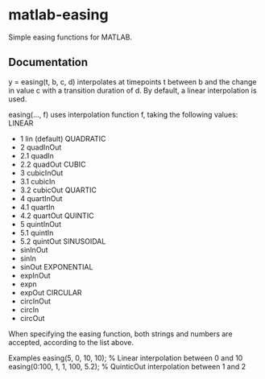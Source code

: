 # matlab-easing
Simple easing functions for MATLAB.

## Documentation
y = easing(t, b, c, d) interpolates at timepoints t between b and the
change in value c with a transition duration of d. By default, a linear
interpolation is used.

easing(..., f) uses interpolation function f, taking the following
values:
LINEAR
- 1 lin (default)
QUADRATIC
- 2 quadInOut
- 2.1 quadIn
- 2.2 quadOut
CUBIC
- 3 cubicInOut
- 3.1 cubicIn
- 3.2 cubicOut
QUARTIC
- 4 quartInOut
- 4.1 quartIn
- 4.2 quartOut
QUINTIC
- 5 quintInOut
- 5.1 quintIn
- 5.2 quintOut
SINUSOIDAL
- sinInOut
- sinIn
- sinOut
EXPONENTIAL
- expInOut
- expn
- expOut
CIRCULAR
- circInOut
- circIn
- circOut

When specifying the easing function, both strings and numbers are
accepted, according to the list above.

Examples
easing(5, 0, 10, 10); % Linear interpolation between 0 and 10
easing(0:100, 1, 1, 100, 5.2); % QuinticOut interpolation between 1 and 2

